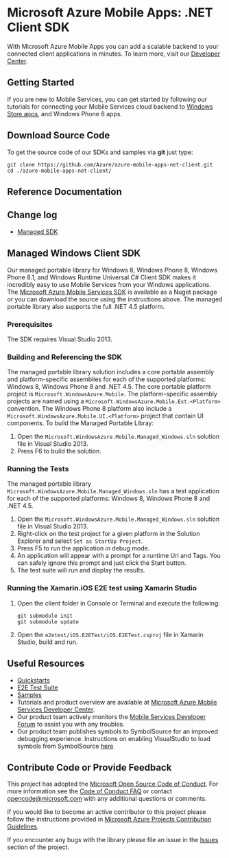# Microsoft Azure Mobile Apps: .NET Client SDK

With Microsoft Azure Mobile Apps you can add a scalable backend to your connected client applications in minutes. To learn more, visit our [Developer Center](http://azure.microsoft.com/en-us/develop/mobile).

## Getting Started

If you are new to Mobile Services, you can get started by following our tutorials for connecting your Mobile
Services cloud backend to [Windows Store apps](http://azure.microsoft.com/en-us/documentation/articles/mobile-services-windows-store-get-started/),
and Windows Phone 8 apps.

## Download Source Code

To get the source code of our SDKs and samples via **git** just type:

    git clone https://github.com/Azure/azure-mobile-apps-net-client.git
    cd ./azure-mobile-apps-net-client/

## Reference Documentation

## Change log
- [Managed SDK](CHANGELOG.md)

## Managed Windows Client SDK

Our managed portable library for Windows 8, Windows Phone 8, Windows Phone 8.1, and Windows Runtime Universal C# Client SDK makes it incredibly easy to use Mobile Services from your Windows applications. The [Microsoft Azure Mobile Services SDK](http://nuget.org/packages/WindowsAzure.MobileServices/) is available
as a Nuget package or you can download the source using the instructions above. The managed portable library also supports the full .NET 4.5 platform.

### Prerequisites

The SDK requires Visual Studio 2013.

### Building and Referencing the SDK

The managed portable library solution includes a core portable assembly and platform-specific assemblies for each of the supported platforms: Windows 8,
Windows Phone 8 and .NET 4.5. The core portable platform project is ```Microsoft.WindowsAzure.Mobile```. The platform-specific assembly projects are
named using a ```Microsoft.WindowsAzure.Mobile.Ext.<Platform>``` convention. The Windows Phone 8 platform also
include a ```Microsoft.WindowsAzure.Mobile.UI.<Platform>``` project that contain UI components. To build the Managed Portable Libray:

1. Open the ```Microsoft.WindowsAzure.Mobile.Managed_Windows.sln``` solution file in Visual Studio 2013.
2. Press F6 to build the solution.

### Running the Tests

The managed portable library ```Microsoft.WindowsAzure.Mobile.Managed_Windows.sln``` has a test application for each of the supported platforms: Windows 8,
Windows Phone 8 and .NET 4.5.

1. Open the ```Microsoft.WindowsAzure.Mobile.Managed_Windows.sln``` solution file in Visual Studio 2013.
2. Right-click on the test project for a given platform in the Solution Explorer and select ```Set as StartUp Project```.
3. Press F5 to run the application in debug mode.
4. An application will appear with a prompt for a runtime Uri and Tags. You can safely ignore this prompt and just click the Start button.
5. The test suite will run and display the results.

### Running the Xamarin.iOS E2E test using Xamarin Studio
1. Open the client folder in Console or Terminal and execute the following:  
   
   ```git submodule init```  
   ```git submodule update```  
2. Open the ```e2etest/iOS.E2ETest/iOS.E2ETest.csproj``` file in Xamarin Studio, build and run.

## Useful Resources

* [Quickstarts](https://github.com/Azure/azure-mobile-apps-quickstarts)
* [E2E Test Suite](e2etest)
* [Samples](https://github.com/Azure/mobile-services-samples)
* Tutorials and product overview are available at [Microsoft Azure Mobile Services Developer Center](http://azure.microsoft.com/en-us/develop/mobile).
* Our product team actively monitors the [Mobile Services Developer Forum](http://social.msdn.microsoft.com/Forums/en-US/azuremobile/) to assist you with any troubles.
* Our product team publishes symbols to SymbolSource for an improved debugging experience. Instructions on enabling VisualStudio to load symbols from SymbolSource [here](http://www.symbolsource.org/Public/Wiki/Using) 

## Contribute Code or Provide Feedback

This project has adopted the [Microsoft Open Source Code of Conduct](https://opensource.microsoft.com/codeofconduct/). For more information see the [Code of Conduct FAQ](https://opensource.microsoft.com/codeofconduct/faq/) or contact [opencode@microsoft.com](mailto:opencode@microsoft.com) with any additional questions or comments.

If you would like to become an active contributor to this project please follow the instructions provided in [Microsoft Azure Projects Contribution Guidelines](http://azure.github.com/guidelines.html).

If you encounter any bugs with the library please file an issue in the [Issues](https://github.com/Azure/azure-mobile-apps-net-client/issues) section of the project.
